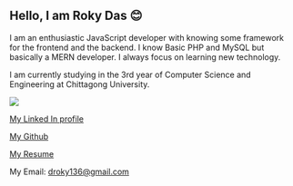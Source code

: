 ## Hello, I am Roky Das 😊

I am an enthusiastic JavaScript developer with knowing some framework for the frontend and the backend. I know Basic PHP and MySQL but basically a MERN developer. I always focus on learning new technology. 

I am currently studying in the 3rd year of Computer Science and Engineering at Chittagong University. 

<a href="https://linkedin.com/in/rokydas"><img src="https://img.shields.io/badge/linkedin-%230077B5.svg?&style=for-the-badge&logo=linkedin&logoColor=white"></a>

[My Linked In profile](https://www.linkedin.com/in/rokydas)

[My Github](https://github.com/rokydas)

[My Resume](https://drive.google.com/file/d/1W3WQSkJQpsYncoJDmm7CMSJhEFaZvRPU/view)

My Email: droky136@gmail.com
